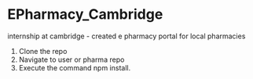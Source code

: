 # EPharmacy_Cambridge
internship at cambridge - created e pharmacy portal for local pharmacies

1. Clone the repo
2. Navigate to user or pharma repo 
3. Execute the command npm install.
